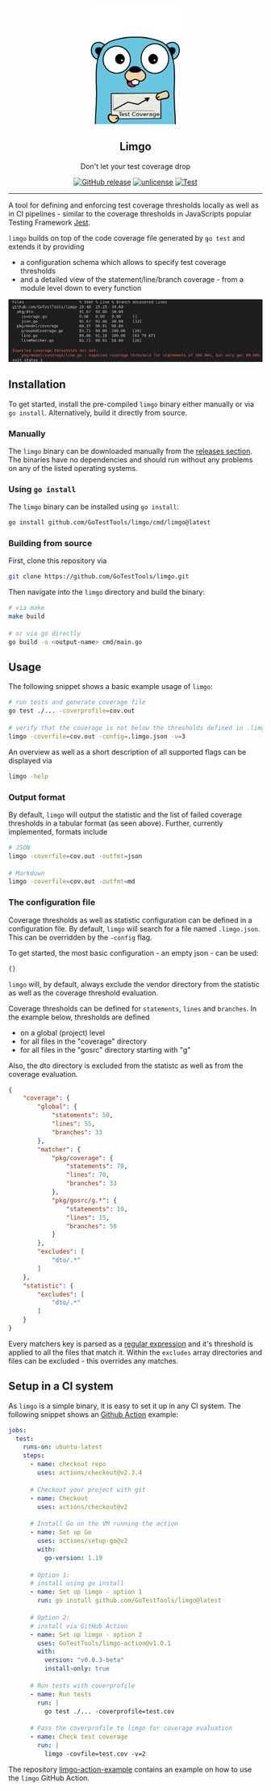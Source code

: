 <p align="center">
  <img src="./doc/gopher.png" alt="limgo gopher" />
  <h2 align="center">Limgo</h3>
  <p align="center">Don't let your test coverage drop</p>
  <p align="center">
    <a href="https://github.com/GoTestTools/limgo/releases/latest"><img alt="GitHub release" src="https://img.shields.io/github/release/GoTestTools/limgo.svg?logo=github&"></a>
    <a href="http://unlicense.org/"><img alt="unlicense" src="https://img.shields.io/badge/license-Unlicense-blue.svg"></a>
    <a href="https://github.com/GoTestTools/limgo/actions/workflows/test.yml"><img alt="Test" src="https://github.com/GoTestTools/limgo/actions/workflows/test.yml/badge.svg?branch=main"></a>
  </p>
</p>

---

A tool for defining and enforcing test coverage thresholds locally as well as in CI pipelines - similar to the coverage thresholds in JavaScripts popular Testing Framework [Jest](https://jestjs.io/docs/configuration#coveragethreshold-object). 

`limgo` builds on top of the code coverage file generated by `go test` and extends it by providing
- a configuration schema which allows to specify test coverage thresholds
- and a detailed view of the statement/line/branch coverage - from a module level down to every function

<img src="./doc/example.png" alt="limgo gopher" />

## Installation

To get started, install the pre-compiled `limgo` binary either manually or via `go install`. Alternatively, build it directly from source. 

### Manually

The `limgo` binary can be downloaded manually from the [releases section](https://github.com/GoTestTools/limgo/releases). The binaries have no dependencies and should run without any problems on any of the listed operating systems.

### Using `go install`

The `limgo` binary can be installed using `go install`:
```bash
go install github.com/GoTestTools/limgo/cmd/limgo@latest
```

### Building from source

First, clone this repository via
```bash
git clone https://github.com/GoTestTools/limgo.git
```

Then navigate into the `limgo` directory and build the binary: 
```bash
# via make
make build

# or via go directly
go build -o <output-name> cmd/main.go
```

## Usage

The following snippet shows a basic example usage of `limgo`:

```bash
# run tests and generate coverage file
go test ./... -coverprofile=cov.out

# verify that the coverage is not below the thresholds defined in .limgo.json
limgo -coverfile=cov.out -config=.limgo.json -v=3
```

An overview as well as a short description of all supported flags can be displayed via
```bash
limgo -help
```

### Output format

By default, `limgo` will output the statistic and the list of failed coverage thresholds in a tabular format (as seen above). Further, currently implemented, formats include
```bash
# JSON
limgo -coverfile=cov.out -outfmt=json

# Markdown
limgo -coverfile=cov.out -outfmt=md
```

### The configuration file

Coverage thresholds as well as statistic configuration can be defined in a configuration file. By default, `limgo` will search for a file named `.limgo.json`. This can be overridden by the `-config` flag. 

To get started, the most basic configuration - an empty json - can be used:
```json
{}
```
`limgo` will, by default, always exclude the vendor directory from the statistic as well as the coverage threshold evaluation. 

Coverage thresholds can be defined for `statements`, `lines` and `branches`. In the example below, thresholds are defined 
- on a global (project) level
- for all files in the "coverage" directory
- for all files in the "gosrc" directory starting with "g"

Also, the dto directory is excluded from the statistc as well as from the coverage evaluation. 
```json
{
	"coverage": {
		"global": {
            "statements": 50,
            "lines": 55,
            "branches": 33
        },
        "matcher": {
            "pkg/coverage": {
                "statements": 70,
                "lines": 70,
                "branches": 33
            },
            "pkg/gosrc/g.*": {
                "statements": 10,
                "lines": 15,
                "branches": 50
            }
        },
        "excludes": [
            "dto/.*"
        ]
	},
	"statistic": {
		"excludes": [
			"dto/.*"
		]
	}
}
```

Every matchers key is parsed as a [regular expression](https://pkg.go.dev/regexp) and it's threshold is applied to all the files that match it. Within the `excludes` array directories and files can be excluded - this overrides any matches. 

## Setup in a CI system

As `limgo` is a simple binary, it is easy to set it up in any CI system. The following snippet shows an [Github Action](https://github.com/features/actions) example: 

```yaml
jobs:
  test:
    runs-on: ubuntu-latest
    steps:
      - name: checkout repo
        uses: actions/checkout@v2.3.4

      # Checkout your project with git
      - name: Checkout
        uses: actions/checkout@v2

      # Install Go on the VM running the action
      - name: Set up Go
        uses: actions/setup-go@v2
        with:
          go-version: 1.19
      
      # Option 1: 
      # install using go install
      - name: Set up limgo - option 1
        run: go install github.com/GoTestTools/limgo@latest
      
      # Option 2:
      # install via GitHub Action
      - name: Set up limgo - option 2
        uses: GoTestTools/limgo-action@v1.0.1
        with:
          version: "v0.0.3-beta"
          install-only: true

      # Run tests with coverprofile
      - name: Run tests
        run: |
          go test ./... -coverprofile=test.cov
      
      # Pass the coverprofile to limgo for coverage evaluation
      - name: Check test coverage
        run: |
          limgo -covfile=test.cov -v=2
```

The repository [limgo-action-example](https://github.com/GoTestTools/limgo-action-example) contains an example on how to use the `limgo` GitHub Action.  